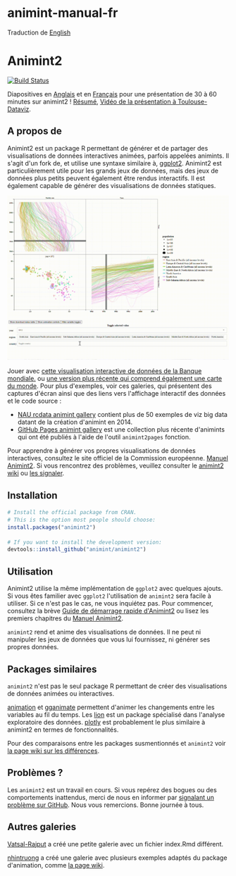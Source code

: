 # animint-manual-fr

Traduction de [English](https://github.com/tdhock/animint-book/)

# Animint2

[![Build Status](https://github.com/tdhock/animint2/actions/workflows/tests.yaml/badge.svg)](https://github.com/tdhock/animint2/actions/workflows/tests.yaml)

Diapositives en [Anglais](https://docs.google.com/presentation/d/1QDwo9x4OM7UKAXffJrny6nSfeytFR0kO5NB-NQEspcE/edit?usp=sharing) et en [Français](https://docs.google.com/presentation/d/1WpRZs9qz9wm1yik_MLj8tIJyWuL5-IBPYKLhOHZ9X4Y/edit?usp=sharing) pour une présentation de 30 à 60 minutes sur animint2 ! [Résumé](https://github.com/animint/animint2/wiki/Presentations#30-60-minute-talk), [Vidéo de la présentation à Toulouse-Dataviz](https://www.youtube.com/watch?v=Em6AVJi37zo).

## A propos de

Animint2 est un package R permettant de générer et de partager des visualisations de données interactives animées, parfois appelées animints. Il s'agit d'un fork de, et utilise une syntaxe similaire à, [ggplot2](https://ggplot2.tidyverse.org/). Animint2 est particulièrement utile pour les grands jeux de données, mais des jeux de données plus petits peuvent également être rendus interactifs. Il est également capable de générer des visualisations de données statiques.

<a href="https://rcdata.nau.edu/genomic-ml/WorldBank-facets/"><img src="man/figures/world_bank_screencast.gif" alt="Une visualisation de données interactive affichant des données sur la fertilité de la Banque mondiale. L&apos;utilisateur tape dans le menu de sélection et clique sur la légende, ce qui entraîne des changements dans la visualisation. GIF."/></a>

Jouer avec [cette visualisation interactive de données de la Banque mondiale.](https://rcdata.nau.edu/genomic-ml/WorldBank-facets/) ou [une version plus récente qui comprend également une carte du monde](https://tdhock.github.io/2025-01-WorldBank-facets-map/). Pour plus d'exemples, voir ces galeries, qui présentent des captures d'écran ainsi que des liens vers l'affichage interactif des données et le code source :

-   [NAU rcdata animint gallery](https://rcdata.nau.edu/genomic-ml/animint-gallery/) contient plus de 50 exemples de viz big data datant de la création d'animint en 2014.
-   [GitHub Pages animint gallery](https://animint.github.io/gallery) est une collection plus récente d'animints qui ont été publiés à l'aide de l'outil `animint2pages` fonction.

Pour apprendre à générer vos propres visualisations de données interactives, consultez le site officiel de la Commission européenne. [Manuel Animint2](https://rcdata.nau.edu/genomic-ml/animint2-manual/Ch00-preface.html). Si vous rencontrez des problèmes, veuillez consulter le [animint2 wiki](https://github.com/animint/animint2/wiki) ou [les signaler](https://github.com/animint/animint2/issues).

## Installation

``` r
# Install the official package from CRAN.
# This is the option most people should choose:
install.packages("animint2")

# If you want to install the development version:
devtools::install_github("animint/animint2")
```

## Utilisation

Animint2 utilise la même implémentation de `ggplot2` avec quelques ajouts. Si vous êtes familier avec `ggplot2` l'utilisation de `animint2` sera facile à utiliser. Si ce n'est pas le cas, ne vous inquiétez pas. Pour commencer, consultez la brève [Guide de démarrage rapide d'Animint2](https://animint.github.io/animint2/articles/animint2.html) ou lisez les premiers chapitres du [Manuel Animint2](https://rcdata.nau.edu/genomic-ml/animint2-manual/Ch00-preface.html).

`animint2` rend et anime des visualisations de données. Il ne peut ni manipuler les jeux de données que vous lui fournissez, ni générer ses propres données.

## Packages similaires

`animint2` n'est pas le seul package R permettant de créer des visualisations de données animées ou interactives.

[animation](https://cran.r-project.org/package=animation) et [gganimate](https://cloud.r-project.org/web/packages/gganimate/index.html) permettent d'animer les changements entre les variables au fil du temps. Les [lion](https://cran.r-project.org/package=loon) est un package spécialisé dans l'analyse exploratoire des données. [plotly](https://cran.r-project.org/package=plotly) est probablement le plus similaire à animint2 en termes de fonctionnalités.

Pour des comparaisons entre les packages susmentionnés et `animint2` voir [la page wiki sur les différences](https://github.com/animint/animint2/wiki/Differences-with-other-packages).

## Problèmes ?

Les `animint2` est un travail en cours. Si vous repérez des bogues ou des comportements inattendus, merci de nous en informer par [signalant un problème sur GitHub](https://github.com/animint/animint2/issues). Nous vous remercions. Bonne journée à tous.

## Autres galeries

[Vatsal-Rajput](https://github.com/Vatsal-Rajput/Vatsal-Animint-Gallery/tree/gh-pages) a créé une petite galerie avec un fichier index.Rmd différent.

[nhintruong](https://nhintruong.github.io/gallery_repo/) a créé une galerie avec plusieurs exemples adaptés du package d'animation, comme [la page wiki](https://github.com/tdhock/animint/wiki/Ports-of-animation-examples).
